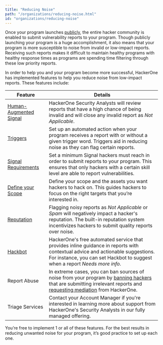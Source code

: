 ```yaml
---
title: "Reducing Noise"
path: "/organizations/reducing-noise.html"
id: "organizations/reducing-noise"
---
```


Once your program launches [publicly](/hackers/private-vs-public-programs.html), the entire hacker community is enabled to submit vulnerability reports to your program.  Though publicly launching your program is a huge accomplishment, it also means that your program is more susceptible to noise from invalid or low-impact reports. Receiving such reports makes it difficult to maintain healthy programs with healthy response times as programs are spending time filtering through these low priority reports.

In order to help you and your program become more successful, HackerOne has implemented features to help you reduce noise from low-impact reports. These features include:

Feature | Details
------- | --------
[Human-Augmented Signal](/programs/human-augmented-signal.html) | HackerOne Security Analysts will review reports that have a high chance of being invalid and will close any invalid report as <i>Not Applicable</i>.
[Triggers](/programs/triggers.html) | Set up an automated action when your program receives a report with or without a given trigger word. Triggers aid in reducing noise as they can flag certain reports.
[Signal Requirements](/programs/signal-requirements.html) | Set a minimum Signal hackers must reach in order to submit reports to your program. This ensures that only hackers with a certain skill level are able to report vulnerabilities.
[Define your Scope](/programs/defining-scope.html) | Define your scope and the assets you want hackers to hack on. This guides hackers to focus on the right targets that you’re interested in.
[Reputation](/hackers/reputation.html) | Flagging noisy reports as <i>Not Applicable</i> or <i>Spam</i> will negatively impact a hacker's reputation. The built-in reputation system incentivizes hackers to submit quality reports over noise.
[Hackbot](hackbot.html) | HackerOne's free automated service that provides inline guidance in reports with contextual advice and actionable suggestions. For instance, you can set Hackbot to suggest when a report *Needs more info*. 
Report Abuse | In extreme cases, you can ban sources of noise from your program by [banning hackers](/programs/banning-hackers.html) that are submitting irrelevant reports and [requesting mediation](/programs/hacker-mediation.html) from HackerOne.
Triage Services | Contact your Account Manager if you're interested in learning more about support from HackerOne's Security Analysts in our fully managed offering.

You’re free to implement 1 or all of these features. For the best results in reducing unwanted noise for your program, it’s good practice to set up each one.
